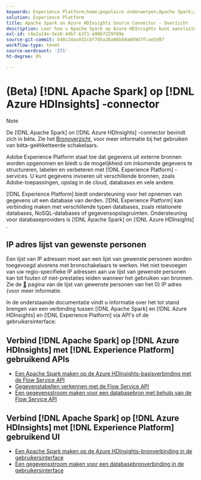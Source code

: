 ```yaml
---
keywords: Experience Platform;home;populaire onderwerpen;Apache Spark;apache spark;Azure HDInsights;azure hdinsights
solution: Experience Platform
title: Apache Spark on Azure HDInsights Source Connector - Overzicht
description: Leer hoe u Apache Spark op Azure HDInsights kunt aansluiten op Adobe Experience Platform via API's of de gebruikersinterface.
exl-id: c4a2a14e-5e16-44b7-b3f1-a98b7229f69e
source-git-commit: b48c24ac032cbf785a26a86b50a669d7fcae5d97
workflow-type: tm+mt
source-wordcount: '271'
ht-degree: 0%

---
```


# (Beta) [!DNL Apache Spark] op [!DNL Azure HDInsights] -connector

>[!NOTE]
>
>De [!DNL Apache Spark] on [!DNL Azure HDInsights] -connector bevindt zich in bèta. Zie het [&#x200B; Bronoverzicht &#x200B;](../../home.md#terms-and-conditions) voor meer informatie bij het gebruiken van bèta-geëtiketteerde schakelaars.

Adobe Experience Platform staat toe dat gegevens uit externe bronnen worden opgenomen en biedt u de mogelijkheid om inkomende gegevens te structureren, labelen en verbeteren met [!DNL Experience Platform] -services. U kunt gegevens invoeren uit verschillende bronnen, zoals Adobe-toepassingen, opslag in de cloud, databases en vele andere.

[!DNL Experience Platform] biedt ondersteuning voor het opnemen van gegevens uit een database van derden. [!DNL Experience Platform] kan verbinding maken met verschillende typen databases, zoals relationele databases, NoSQL-databases of gegevensopslagruimten. Ondersteuning voor databaseproviders is [!DNL Apache Spark] on [!DNL Azure HDInsights] .

## IP adres lijst van gewenste personen

Een lijst van IP adressen moet aan een lijst van gewenste personen worden toegevoegd alvorens met bronschakelaars te werken. Het niet toevoegen van uw regio-specifieke IP adressen aan uw lijst van gewenste personen kan tot fouten of niet-prestaties leiden wanneer het gebruiken van bronnen. Zie de [&#128279;](../../ip-address-allow-list.md) pagina van de lijst van gewenste personen van het 0&rbrace; IP adres &lbrace;voor meer informatie.

In de onderstaande documentatie vindt u informatie over het tot stand brengen van een verbinding tussen [!DNL Apache Spark] en [!DNL Azure HDInsights] en [!DNL Experience Platform] via API&#39;s of de gebruikersinterface:

## Verbind [!DNL Apache Spark] op [!DNL Azure HDInsights] met [!DNL Experience Platform] gebruikend APIs

- [Een Apache Spark maken op de Azure HDInsights-basisverbinding met de Flow Service API](../../tutorials/api/create/databases/spark.md)
- [Gegevenstabellen verkennen met de Flow Service API](../../tutorials/api/explore/tabular.md)
- [Een gegevensstroom maken voor een databasebron met behulp van de Flow Service API](../../tutorials/api/collect/database-nosql.md)

## Verbind [!DNL Apache Spark] op [!DNL Azure HDInsights] met [!DNL Experience Platform] gebruikend UI

- [Een Apache Spark maken op de Azure HDInsights-bronverbinding in de gebruikersinterface](../../tutorials/ui/create/databases/spark.md)
- [Een gegevensstroom maken voor een databasebronverbinding in de gebruikersinterface](../../tutorials/ui/dataflow/databases.md)

